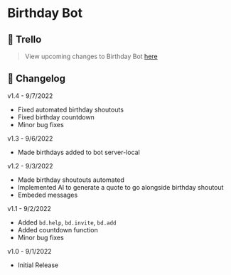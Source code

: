 # Birthday Bot

## 🎈 Trello
> View upcoming changes to Birthday Bot [here](https://trello.com/b/1y3e531r/birthday-bot)

## :tada: Changelog
v1.4 - 9/7/2022

* Fixed automated birthday shoutouts
* Fixed birthday countdown
* Minor bug fixes

v1.3 - 9/6/2022

* Made birthdays added to bot server-local

v1.2 - 9/3/2022

* Made birthday shoutouts automated
* Implemented AI to generate a quote to go alongside birthday shoutout
* Embeded messages


v1.1 - 9/2/2022

* Added `bd.help`, `bd.invite`, `bd.add`
* Added countdown function
* Minor bug fixes

v1.0 - 9/1/2022

* Initial Release
